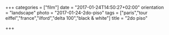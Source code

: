 +++
categories = ["film"]
date = "2017-01-24T14:50:27+02:00"
orientation = "landscape"
photo = "2017-01-24-2do-piso"
tags = ["paris","tour eiffel","france","ilford","delta 100","black & white"]
title = "2do piso"

+++
